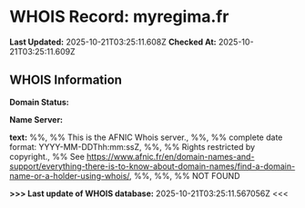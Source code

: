 # WHOIS Record: myregima.fr

**Last Updated:** 2025-10-21T03:25:11.608Z
**Checked At:** 2025-10-21T03:25:11.609Z

## WHOIS Information

**Domain Status:** 

**Name Server:** 

**text:** %%, %% This is the AFNIC Whois server., %%, %% complete date format: YYYY-MM-DDThh:mm:ssZ, %%, %% Rights restricted by copyright., %% See https://www.afnic.fr/en/domain-names-and-support/everything-there-is-to-know-about-domain-names/find-a-domain-name-or-a-holder-using-whois/, %%, %%, %% NOT FOUND

**>>> Last update of WHOIS database:** 2025-10-21T03:25:11.567056Z <<<

